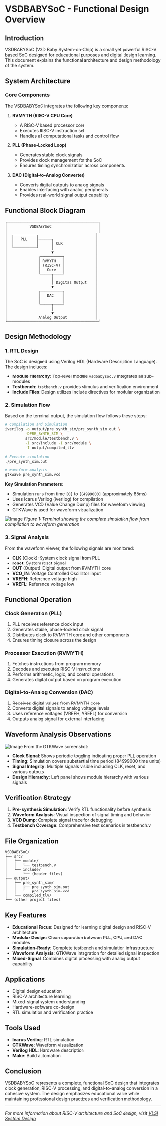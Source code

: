 # VSDBABYSoC - Functional Design Overview

## Introduction

VSDBABYSoC (VSD Baby System-on-Chip) is a small yet powerful RISC-V based SoC designed for educational purposes and digital design learning. This document explains the functional architecture and design methodology of the system.

## System Architecture

### Core Components

The VSDBABYSoC integrates the following key components:

1. **RVMYTH (RISC-V CPU Core)**
   - A RISC-V based processor core
   - Executes RISC-V instruction set
   - Handles all computational tasks and control flow

2. **PLL (Phase-Locked Loop)**
   - Generates stable clock signals
   - Provides clock management for the SoC
   - Ensures timing synchronization across components

3. **DAC (Digital-to-Analog Converter)**
   - Converts digital outputs to analog signals
   - Enables interfacing with analog peripherals
   - Provides real-world signal output capability

## Functional Block Diagram

```
┌─────────────────────────────────────────┐
│          VSDBABYSoC                     │
│                                         │
│  ┌──────────┐                          │
│  │   PLL    │──────┐                   │
│  │          │      │ CLK               │
│  └──────────┘      │                   │
│                    ▼                   │
│              ┌──────────┐              │
│              │ RVMYTH   │              │
│              │ (RISC-V) │              │
│              │   Core   │              │
│              └─────┬────┘              │
│                    │                   │
│                    │ Digital Output    │
│                    ▼                   │
│              ┌──────────┐              │
│              │   DAC    │              │
│              │          │              │
│              └─────┬────┘              │
│                    │                   │
│                    ▼                   │
│              Analog Output             │
└─────────────────────────────────────────┘
```

## Design Methodology

### 1. RTL Design

The SoC is designed using Verilog HDL (Hardware Description Language). The design includes:

- **Module Hierarchy**: Top-level module `vsdbabysoc.v` integrates all sub-modules
- **Testbench**: `testbench.v` provides stimulus and verification environment
- **Include Files**: Design utilizes include directives for modular organization

### 2. Simulation Flow

Based on the terminal output, the simulation flow follows these steps:

```bash
# Compilation and Simulation
iverilog -o output/pre_synth_sim/pre_synth_sim.out \
         -DPRE_SYNTH_SIM \
         src/module/testbench.v \
         -I src/include -I src/module \
         -I output/compiled_tlv

# Execute simulation
./pre_synth_sim.out

# Waveform Analysis
gtkwave pre_synth_sim.vcd
```

**Key Simulation Parameters:**
- Simulation runs from time `[0]` to `[84999000]` (approximately 85ms)
- Uses Icarus Verilog (iverilog) for compilation
- Generates VCD (Value Change Dump) files for waveform viewing
- GTKWave is used for waveform visualization


![Image](https://github.com/user-attachments/assets/6fed6bce-2d6b-4999-97cd-149139007227)
*Figure 1: Terminal showing the complete simulation flow from compilation to waveform generation*

### 3. Signal Analysis

From the waveform viewer, the following signals are monitored:

- **CLK** (Clock): System clock signal from PLL
- **reset**: System reset signal
- **OUT** (Output): Digital output from RVMYTH core
- **VCO_IN**: Voltage Controlled Oscillator input
- **VREFH**: Reference voltage high
- **VREFL**: Reference voltage low

## Functional Operation

### Clock Generation (PLL)

1. PLL receives reference clock input
2. Generates stable, phase-locked clock signal
3. Distributes clock to RVMYTH core and other components
4. Ensures timing closure across the design

### Processor Execution (RVMYTH)

1. Fetches instructions from program memory
2. Decodes and executes RISC-V instructions
3. Performs arithmetic, logic, and control operations
4. Generates digital output based on program execution

### Digital-to-Analog Conversion (DAC)

1. Receives digital values from RVMYTH core
2. Converts digital signals to analog voltage levels
3. Uses reference voltages (VREFH, VREFL) for conversion
4. Outputs analog signal for external interfacing

## Waveform Analysis Observations
![Image](https://github.com/user-attachments/assets/c41899d9-27bd-4c16-8526-1265cad4e46a)
From the GTKWave screenshot:

- **Clock Signal**: Shows periodic toggling indicating proper PLL operation
- **Timing**: Simulation covers substantial time period (84999000 time units)
- **Signal Integrity**: Multiple signals visible including CLK, reset, and various outputs
- **Design Hierarchy**: Left panel shows module hierarchy with various signals

## Verification Strategy

1. **Pre-synthesis Simulation**: Verify RTL functionality before synthesis
2. **Waveform Analysis**: Visual inspection of signal timing and behavior
3. **VCD Dump**: Complete signal trace for debugging
4. **Testbench Coverage**: Comprehensive test scenarios in testbench.v

## File Organization

```
VSDBABYSoC/
├── src/
│   ├── module/
│   │   └── testbench.v
│   └── include/
│       └── (header files)
├── output/
│   ├── pre_synth_sim/
│   │   ├── pre_synth_sim.out
│   │   └── pre_synth_sim.vcd
│   └── compiled_tlv/
└── (other project files)
```

## Key Features

- **Educational Focus**: Designed for learning digital design and RISC-V architecture
- **Modular Design**: Clean separation between PLL, CPU, and DAC modules
- **Simulation-Ready**: Complete testbench and simulation infrastructure
- **Waveform Analysis**: GTKWave integration for detailed signal inspection
- **Mixed-Signal**: Combines digital processing with analog output capability

## Applications

- Digital design education
- RISC-V architecture learning
- Mixed-signal system understanding
- Hardware-software co-design
- RTL simulation and verification practice

## Tools Used

- **Icarus Verilog**: RTL simulation
- **GTKWave**: Waveform visualization
- **Verilog HDL**: Hardware description
- **Make**: Build automation

## Conclusion

VSDBABYSoC represents a complete, functional SoC design that integrates clock generation, RISC-V processing, and digital-to-analog conversion in a cohesive system. The design emphasizes educational value while maintaining professional design practices and verification methodology.

---

*For more information about RISC-V architecture and SoC design, visit [VLSI System Design](https://www.vlsisystemdesign.com/)*
